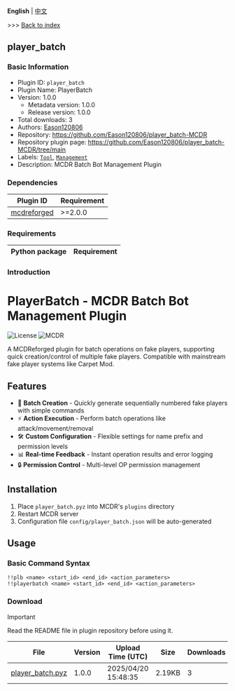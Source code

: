 **English** | [中文](readme-zh_cn.md)

\>\>\> [Back to index](/readme.md)

## player_batch

### Basic Information

- Plugin ID: `player_batch`
- Plugin Name: PlayerBatch
- Version: 1.0.0
  - Metadata version: 1.0.0
  - Release version: 1.0.0
- Total downloads: 3
- Authors: [Eason120806](https://github.com/Eason120806)
- Repository: https://github.com/Eason120806/player_batch-MCDR
- Repository plugin page: https://github.com/Eason120806/player_batch-MCDR/tree/main
- Labels: [`Tool`](/labels/tool/readme.md), [`Management`](/labels/management/readme.md)
- Description: MCDR Batch Bot Management Plugin

### Dependencies

| Plugin ID | Requirement |
| --- | --- |
| [mcdreforged](https://github.com/Fallen-Breath/MCDReforged) | \>=2.0.0 |

### Requirements

| Python package | Requirement |
| --- | --- |

### Introduction

# PlayerBatch - MCDR Batch Bot Management Plugin

![License](https://img.shields.io/badge/License-GPLv3-blue)
![MCDR](https://img.shields.io/badge/MCDR-2.1.0%2B-blue)

A MCDReforged plugin for batch operations on fake players, supporting quick creation/control of multiple fake players. Compatible with mainstream fake player systems like Carpet Mod.

## Features

- 🚀 **Batch Creation** - Quickly generate sequentially numbered fake players with simple commands
- ⚡ **Action Execution** - Perform batch operations like attack/movement/removal
- 🛠️ **Custom Configuration** - Flexible settings for name prefix and permission levels
- 📊 **Real-time Feedback** - Instant operation results and error logging
- 🔒 **Permission Control** - Multi-level OP permission management

## Installation

1. Place `player_batch.pyz` into MCDR's `plugins` directory
2. Restart MCDR server
3. Configuration file `config/player_batch.json` will be auto-generated

## Usage

### Basic Command Syntax
```text
!!plb <name> <start_id> <end_id> <action_parameters>
!!playerbatch <name> <start_id> <end_id> <action_parameters>
```

### Download

> [!IMPORTANT]
> Read the README file in plugin repository before using it.

| File | Version | Upload Time (UTC) | Size | Downloads | Operations |
| --- | --- | --- | --- | --- | --- |
| [player_batch.pyz](https://github.com/Eason120806/player_batch-MCDR/releases/tag/1.0.0) | 1.0.0 | 2025/04/20 15:48:35 | 2.19KB | 3 | [Download](https://github.com/Eason120806/player_batch-MCDR/releases/download/1.0.0/player_batch.pyz) |

